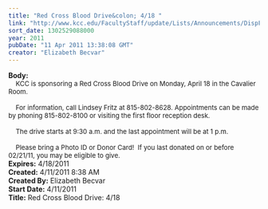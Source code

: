 ```yaml
---
title: "Red Cross Blood Drive&colon; 4/18 "
link: "http://www.kcc.edu/FacultyStaff/update/Lists/Announcements/DispForm.aspx?ID=214"
sort_date: 1302529088000
year: 2011
pubDate: "11 Apr 2011 13:38:08 GMT"
creator: "Elizabeth Becvar"
---
```


<div><b>Body:</b> <div class=ExternalClassDA41D466F2BC4E1B8EC4D68D1FA5F0C4><div><font size=2>    KCC is sponsoring a Red Cross Blood Drive on Monday, April 18 in the Cavalier Room. </font></div><font size=2>
<div><br>    For information, call Lindsey Fritz at 815-802-8628. Appointments can be made by phoning 815-802-8100 or visiting the first floor reception desk.</div>
<div><br>    The drive starts at 9:30 a.m. and the last appointment will be at 1 p.m. </div>
<div><br>    Please bring a Photo ID or Donor Card!  If you last donated on or before 02/21/11, you may be eligible to give.<br></div></font></div></div>
<div><b>Expires:</b> 4/18/2011</div>
<div><b>Created:</b> 4/11/2011 8:38 AM</div>
<div><b>Created By:</b> Elizabeth Becvar</div>
<div><b>Start Date:</b> 4/11/2011</div>
<div><b>Title:</b> Red Cross Blood Drive: 4/18 </div>
